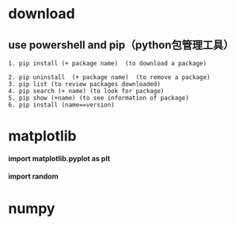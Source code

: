 # download 

## use powershell and pip（python包管理工具）

	1. pip install (+ package name)  (to download a package)

	2. pip uninstall  (+ package name)  (to remove a package)
 	3. pip list (to review packages downloaded)
 	4. pip search (+ name) (to look for package)
 	5. pip show (+name) (to see information of package)
 	6. pip install (name==version)



# matplotlib

#### import matplotlib.pyplot as plt

#### import random







# numpy

